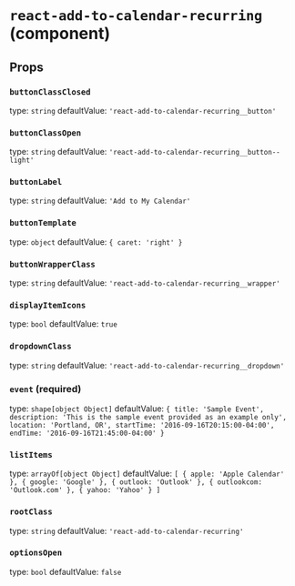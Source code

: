 `react-add-to-calendar-recurring` (component)
===============



Props
-----

### `buttonClassClosed`

type: `string`
defaultValue: `'react-add-to-calendar-recurring__button'`


### `buttonClassOpen`

type: `string`
defaultValue: `'react-add-to-calendar-recurring__button--light'`


### `buttonLabel`

type: `string`
defaultValue: `'Add to My Calendar'`


### `buttonTemplate`

type: `object`
defaultValue: `{ caret: 'right' }`


### `buttonWrapperClass`

type: `string`
defaultValue: `'react-add-to-calendar-recurring__wrapper'`


### `displayItemIcons`

type: `bool`
defaultValue: `true`


### `dropdownClass`

type: `string`
defaultValue: `'react-add-to-calendar-recurring__dropdown'`


### `event` (required)

type: `shape[object Object]`
defaultValue: `{
    title: 'Sample Event',
    description: 'This is the sample event provided as an example only',
    location: 'Portland, OR',
    startTime: '2016-09-16T20:15:00-04:00',
    endTime: '2016-09-16T21:45:00-04:00'
}`


### `listItems`

type: `arrayOf[object Object]`
defaultValue: `[
    { apple: 'Apple Calendar' },
    { google: 'Google' },
    { outlook: 'Outlook' },
    { outlookcom: 'Outlook.com' },
    { yahoo: 'Yahoo' }
]`


### `rootClass`

type: `string`
defaultValue: `'react-add-to-calendar-recurring'`

### `optionsOpen`
type: `bool`
defaultValue: `false`
